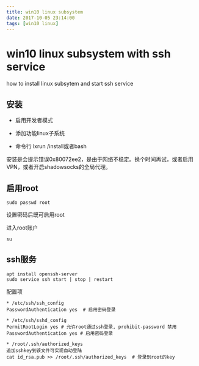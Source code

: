 ```yaml
---
title: win10 linux subsystem
date: 2017-10-05 23:14:00
tags: [win10 linux]
---
```

# win10 linux subsystem with ssh service
how to install linux subsytem and start ssh service
<!--more-->

## 安装

- 启用开发者模式

- 添加功能linux子系统

- 命令行 lxrun /install或者bash


安装是会提示错误0x80072ee2，是由于网络不稳定。换个时间再试，或者启用VPN，或者开启shadowsocks的全局代理。

## 启用root

`sudo passwd root`

设置密码后既可启用root

进入root账户

`su`

## ssh服务

```
apt install openssh-server
sudo service ssh start | stop | restart
```

配置项 

```
* /etc/ssh/ssh_config
PasswordAuthentication yes  # 启用密码登录

* /etc/ssh/sshd_config
PermitRootLogin yes # 允许root通过ssh登录, prohibit-password 禁用
PasswordAuthentication yes # 启用密码登录

* /root/.ssh/authorized_keys
追加sshkey到该文件可实现自动登陆
cat id_rsa.pub >> /root/.ssh/authorized_keys  # 登录到root的key
```





